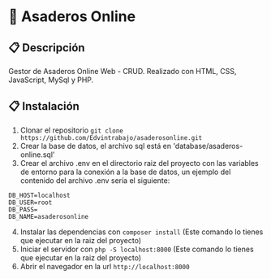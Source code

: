 ﻿# 📌 Asaderos Online

## 📋 Descripción
Gestor de Asaderos Online Web - CRUD.
Realizado con HTML, CSS, JavaScript, MySql y PHP.

## 📋 Instalación
1. Clonar el repositorio `git clone https://github.com/Edvintrabajo/asaderosonline.git`
2. Crear la base de datos, el archivo sql está en 'database/asaderos-online.sql'
3. Crear el archivo .env en el directorio raiz del proyecto con las variables de entorno para la conexión a la base de datos, un ejemplo del contenido del archivo .env sería el siguiente:
```
DB_HOST=localhost
DB_USER=root
DB_PASS=
DB_NAME=asaderosonline
```
4. Instalar las dependencias con `composer install` (Este comando lo tienes que ejecutar en la raiz del proyecto)
5. Iniciar el servidor con `php -S localhost:8000` (Este comando lo tienes que ejecutar en la raiz del proyecto)
6. Abrir el navegador en la url `http://localhost:8000`